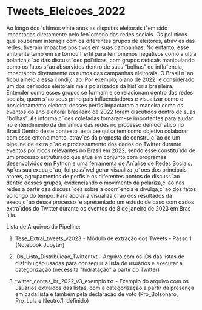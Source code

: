 # Tweets_Eleicoes_2022

Ao longo dos ´ultimos vinte anos as disputas eleitorais tˆem sido impactadas diretamente
pelo fenˆomeno das redes sociais. Os pol´ıticos que souberam interagir com os diferentes
grupos de eleitores, atrav´es das redes, tiveram impactos positivos em suas campanhas.
No entanto, esse ambiente tamb´em se tornou f´ertil para fenˆomenos negativos como a ultra
polariza¸c˜ao das discuss˜oes pol´ıticas, com grupos radicais manipulando como os fatos s˜ao
absorvidos dentro de suas “bolhas” de influˆencia, impactando diretamente os rumos das
campanhas eleitorais. O Brasil n˜ao ficou alheio a essa condi¸c˜ao. Por exemplo, o ano
de 2022 ´e considerado um dos per´ıodos eleitorais mais polarizados da hist´oria brasileira.
Entender como esses grupos se formam e se relacionam dentro das redes sociais, quem s˜ao
seus principais influenciadores e visualizar como o posicionamento eleitoral desses perfis
impactaram a maneira como os eventos do ano eleitoral brasileiro de 2022 foram discutidos
dentro de suas “bolhas”. As informa¸c˜oes coletadas tornaram-se importantes para ajudar
no entendimento da dinˆamica das redes no processo democr´atico no Brasil.Dentro deste
contexto, esta pesquisa tem como objetivo colaborar com esse entendimento, atrav´es da
proposta de constru¸c˜ao de um pipeline de extra¸c˜ao e processamento dos dados do Twitter
durante eventos pol´ıticos relevantes no Brasil em 2022, sendo esse constitu´ıdo de um
processo estruturado que atua em conjunto com programas desenvolvidos em Python e
uma ferramenta de An´alise de Redes Sociais. Ap´os sua execu¸c˜ao, foi poss´ıvel gerar visualiza
¸c˜oes dos principais atores, agrupamentos de perfis e os diferentes pontos de discuss˜ao
dentro desses grupos, evidenciando o movimento da polariza¸c˜ao nas redes a partir das
discuss˜oes sobre a ocorrˆencia e divulga¸c˜ao dos fatos ao longo do tempo. Para apoiar a
visualiza¸c˜ao dos resultados da execu¸c˜ao desse processo ´e apresentado um estudo de caso
com dados extra´ıdos do Twitter durante os eventos de 8 de janeiro de 2023 em Bras´ılia.












Lista de Arquivos do Pipeline:

1. Tese_Extrai_tweets_v2023 - Módulo de extração dos Tweets - Passo 1 (Notebook Jupyter)

2. IDs_Lista_Distribuicao_Twitter.txt - Arquivo com os IDs das listas de distribuição usadas para conseguir a lista de usuários e executar a categorização (necessita "hidratação" a partir do Twitter)

3. twitter_contas_br_2022_v3_exemplo.txt - Exemplo do arquivo com os usuários extraidos das listas, com a categorização a partir da presença em cada lista e também pela declaração de voto (Pro_Bolsonaro, Pro_Lula e Neutro/Indefinido)

